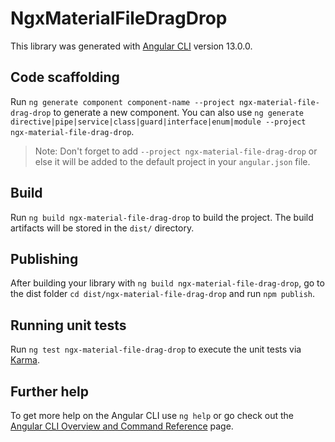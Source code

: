 # NgxMaterialFileDragDrop

This library was generated with [Angular CLI](https://github.com/angular/angular-cli) version 13.0.0.

## Code scaffolding

Run `ng generate component component-name --project ngx-material-file-drag-drop` to generate a new component. You can also use `ng generate directive|pipe|service|class|guard|interface|enum|module --project ngx-material-file-drag-drop`.
> Note: Don't forget to add `--project ngx-material-file-drag-drop` or else it will be added to the default project in your `angular.json` file. 

## Build

Run `ng build ngx-material-file-drag-drop` to build the project. The build artifacts will be stored in the `dist/` directory.

## Publishing

After building your library with `ng build ngx-material-file-drag-drop`, go to the dist folder `cd dist/ngx-material-file-drag-drop` and run `npm publish`.

## Running unit tests

Run `ng test ngx-material-file-drag-drop` to execute the unit tests via [Karma](https://karma-runner.github.io).

## Further help

To get more help on the Angular CLI use `ng help` or go check out the [Angular CLI Overview and Command Reference](https://angular.io/cli) page.
